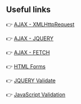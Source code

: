 ## Useful links

:point_right: [AJAX - XMLHttpRequest](https://www.w3schools.com/xml/ajax_xmlhttprequest_send.asp)

:point_right: [AJAX - JQUERY](https://api.jquery.com/jquery.ajax/)

:point_right: [AJAX - FETCH](https://developer.mozilla.org/pt-BR/docs/Web/API/Fetch_API/Using_Fetchp)

:point_right: [HTML Forms](https://www.w3schools.com/html/html_forms.asp)

:point_right: [JQUERY Validate](https://jqueryvalidation.org/documentation/)

:point_right: [JavaScript Validation](https://www.w3schools.com/js/js_validation_api.asp)   